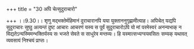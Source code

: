 +++
title = "30 अपि चेत्सुदुराचारो"

+++
।।9.30।। शृणु मद्भक्तेर्महिमानं दुराचारानपि यया युक्ताननुगृह्णामीत्याह।
अपिचेत् यद्यपि सुदुराचारः सुष्ठु अत्यन्तं दुष्ट आचारः आचरणं यस्य स
पूर्वं सुदुराचारोऽपि यो मां परमेस्वरं अनन्यभाक् न
विद्यतेऽन्यस्मिमन्भक्तिर्यस्य सः भजते सेवते स साधुरेव मन्तव्यः। हि
यस्मात्सभ्यग्वयवसितः सम्यक् यथावत् व्यवसायं निश्चयं प्राप्तः।

